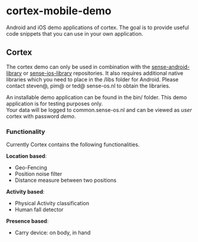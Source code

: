 cortex-mobile-demo
==================

Android and iOS demo applications of cortex. The goal is to provide useful code snippets that you can use in your own application.

## Cortex
 
The cortex demo can only be used in combination with the [sense-android-library](https://github.com/senseobservationsystems/sense-android-library) or [sense-ios-library](https://github.com/senseobservationsystems/sense-ios-library) repositories.
It also requires additional native libraries which you need to place in the /libs folder for Android.
Please contact steven@, pim@ or ted@ sense-os.nl to obtain the libraries.

An installable demo application can be found in the bin/ folder. This demo application is for testing purposes only.  
Your data will be logged to common.sense-os.nl and can be viewed as _user_ cortex with password _demo_.

### Functionality

Currently Cortex contains the following functionalities.

__Location based__:
* Geo-Fencing
* Position noise filter
* Distance measure between two positions

__Activity based__:
* Physical Activity classification
* Human fall detector

__Presence based__:
* Carry device: on body, in hand
